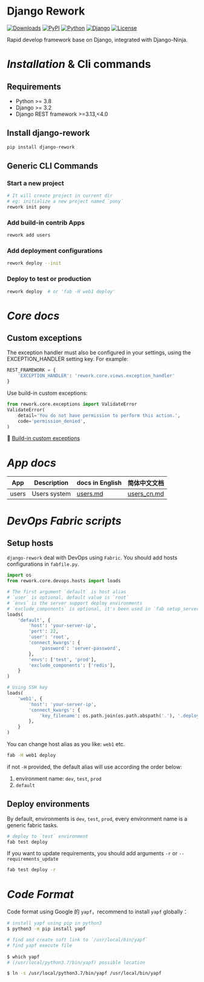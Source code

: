 # Django Rework

[![Downloads](https://pepy.tech/badge/django-rework)](https://pepy.tech/project/django-rework)
[![PyPI](https://img.shields.io/pypi/v/django-rework)](https://pypi.org/project/django-rework/)
[![Python](https://img.shields.io/pypi/pyversions/django)](https://www.python.org)
[![Django](https://img.shields.io/pypi/djversions/django-rework)](https://www.djangoproject.com)
[![License](https://img.shields.io/pypi/l/django-rework)](https://opensource.org/licenses/MIT)

Rapid develop framework base on Django, integrated with Django-Ninja.

# _Installation_ & Cli commands

## Requirements

- Python >= 3.8
- Django >= 3.2
- Django REST framework >=3.13,<4.0

## Install django-rework
```bash
pip install django-rework
```

## Generic CLI Commands

### Start a new project

```bash
# It will create project in current dir
# eg: initialize a new project named `pony`
rework init pony
```

### Add build-in contrib Apps

```bash
rework add users
```

### Add deployment configurations

```bash
rework deploy --init
```

### Deploy to test or production

```bash
rework deploy  # or 'fab -H web1 deploy'
```

# _Core docs_

## Custom exceptions

The exception handler must also be configured in your settings, using the EXCEPTION_HANDLER setting key. For example:

```python
REST_FRAMEWORK = {
    'EXCEPTION_HANDLER': 'rework.core.views.exception_handler'
}
```

Use build-in custom exceptions:
```python
from rework.core.exceptions import ValidateError
ValidateError(
    detail='You do not have permission to perform this action.', 
    code='permission_denied',
)
```

🥭 [Build-in custom exceptions](rework/core/exceptions.py)


# _App docs_

| App      | Description | docs in English | 简体中文文档  |
| -------- | ----------- | --------------- | ----------- |
| users    | Users system       | [users.md](docs/users.md) | [users_cn.md](docs/users_cn.md) |


# _DevOps Fabric scripts_ 

## Setup hosts

`django-rework` deal with DevOps using `Fabric`. You should add hosts configurations in `fabfile.py`.

```python
import os
from rework.core.devops.hosts import loads

# The first argument `default` is host alias
# `user` is optional, default value is `root`
# `envs` is the server support deploy environments
# `exclude_components` is optional, it's been used in `fab setup_server`
loads(
    'default', {
        'host': 'your-server-ip',
        'port': 22,
        'user': 'root',
        'connect_kwargs': {
            'password': 'server-password',
        },
        'envs': ['test', 'prod'],
        'exclude_components': ['redis'],
    }
)

# Using SSH key
loads(
    'web1', {
        'host': 'your-server-ip',
        'connect_kwargs': {
            'key_filename': os.path.join(os.path.abspath('.'), '.deploy/private.pem'),
        },
    }
)

```

You can change host alias as you like: `web1` etc.
```bash
fab -H web1 deploy
```

if not `-H` provided, the default alias will use according the order below:
1. environment name: `dev`, `test`, `prod`
2. `default`

## Deploy environments

By default, environments is `dev`, `test`, `prod`, every environment name is a generic fabric tasks.

```bash
# deploy to `test` environment
fab test deploy
```

If you want to update requirements, you should add arguments `-r` or `--requirements_update`
```bash
fab test deploy -r
```


# _Code Format_

Code format using Google 的 `yapf`，recommend to install `yapf` globally：
```bash
# install yapf using pip in python3
$ python3 -m pip install yapf

# find and create soft link to `/usr/local/bin/yapf`
# find yapf execute file 
 
$ which yapf
# (/usr/local/python3.7/bin/yapf) possible location

$ ln -s /usr/local/python3.7/bin/yapf /usr/local/bin/yapf
```
